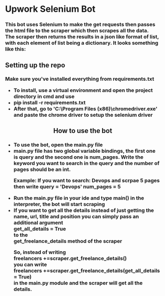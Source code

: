 <h1>
Upwork Selenium Bot
</h1>

<h3> This bot uses Selenium to make the get requests then passes the html file to the scraper which then scrapes all the data.<br>
The scraper then returns the results in a json like format of list, with each element of list being a dictionary. 
It looks something like this:


</h3>

<h2>Setting up the repo
</h2>
  
  <h3>Make sure you've installed everything from requirements.txt
  
  <ul>
  <li>
  To install, use a virtual environment and open the project directory in cmd and use<br>
 </li>
  <li>
  pip install -r requirements.txt
  </li>
  <li>
  After that, go to 'C:\Program Files (x86)\chromedriver.exe' and paste the chrome driver to setup the selenium driver
  </li>
  </h3>

<h2 style =  "text-align: center;">
How to use the bot
</h2>

<h3>
<ul>
<li>To use the bot, open the main.py file
</li>
<li>main.py file has two global variable bindings, the first one is query and the second one is num_pages. 
Write the keyword you want to search in the query and the number of pages should be an int.

Example:
If you want to search: Devops and scrpae 5 pages then write
query = 'Devops'
num_pages = 5

</li>


<li>
Run the main.py file in your ide and type main() in the interpreter, the bot will start scraping
</li>


<li>
  If you want to get all the details instead of just getting the name, url, title and position you can simply pass an additional argument <br>
  get_all_details = True<br>
  to the <br>
  get_freelance_details method of the scraper<br>
  
  So, instead of writing<br>
  freelancers +=scraper.get_freelance_details()
  <br>
  you can write 
  <br>
  freelancers +=scraper.get_freelance_details(get_all_details = True)
  <br>
   in the main.py module and the scraper will get all the details.
 </li>










